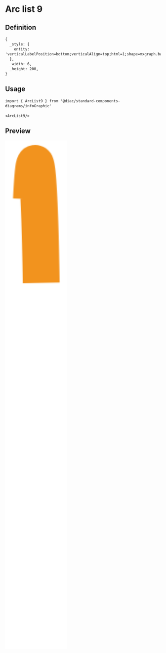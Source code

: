 # Arc list 9

## Definition

```
{
  _style: { 
    entity: 'verticalLabelPosition=bottom;verticalAlign=top;html=1;shape=mxgraph.basic.arc;fillColor=none;strokeColor=#F2931E;startAngle=0.91;endAngle=0.17;strokeWidth=16;',
  },
  _width: 6,
  _height: 200,
}
```

## Usage

```
import { ArcList9 } from '@diac/standard-components-diagrams/infoGraphic'

<ArcList9/>
```

## Preview

<img src="./arc-list-9.png" width="200"/>
